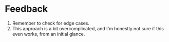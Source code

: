 # Feedback

1. Remember to check for edge cases.
2. This approach is a bit overcomplicated, and I'm honestly not sure if this
even works, from an initial glance.
